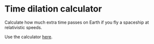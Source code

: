 # Time dilation calculator

Calculate how much extra time passes on Earth if you fly a spaceship at relativistic speeds.

Use the calculator [here](https://kethinov.github.io/time-dilation-calculator/).
